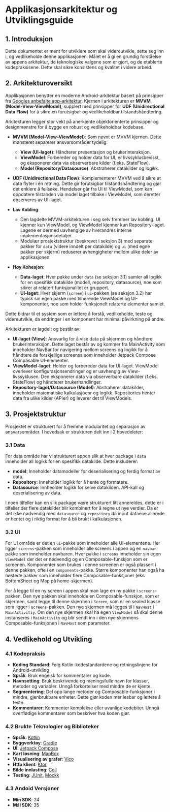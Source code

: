 # Applikasjonsarkitektur og Utviklingsguide

## 1. Introduksjon

Dette dokumentet er ment for utviklere som skal videreutvikle, sette seg inn i, og vedlikeholde denne applikasjonen. Målet er å gi en grundig forståelse av appens arkitektur, de teknologiske valgene som er gjort, og de etablerte kodepraksisene. Dette skal sikre konsistens og kvalitet i videre arbeid.

## 2. Arkitekturoversikt

Applikasjonen benytter en moderne Android-arkitektur basert på prinsipper fra [Googles anbefalte app-arkitektur](https://developer.android.com/topic/architecture). Kjernen i arkitekturen er **MVVM (Model-View-ViewModel)**, supplert med prinsipper for **UDF (Unidirectional Data Flow)** for å sikre en forutsigbar og vedlikeholdbar tilstandshåndtering.

Arkitekturen legger stor vekt på anerkjente objektorienterte prinsipper og designmønstre for å bygge en robust og vedlikeholdbar kodebase.

*   **MVVM (Model-View-ViewModel)**: Som nevnt er MVVM kjernen. Dette mønsteret separerer ansvarsområder tydelig:
    *   **View (UI-laget)**: Håndterer presentasjon og brukerinteraksjon.
    *   **ViewModel**: Forbereder og holder data for UI, er livssyklusbevisst, og eksponerer data via observerbare kilder (f.eks. StateFlow).
    *   **Model (Repository/Datasource)**: Abstraherer datakilder og logikk.
*   **UDF (Unidirectional Data Flow)**: Komplementerer MVVM ved å sikre at data flyter i én retning. Dette gir forutsigbar tilstandshåndtering og gjør det enklere å feilsøke. Hendelser går fra UI til ViewModel, som kan oppdatere tilstanden via model laget tilbake i ViewModel, som deretter observeres av UI-laget.

*   **Lav Kobling**:
    *   Den lagdelte MVVM-arkitekturen i seg selv fremmer lav kobling. UI kjenner kun ViewModel, og ViewModel kjenner kun Repository-laget. Lagene er dermed uavhengige av hverandres interne implementasjonsdetaljer.
    *   Modulær prosjektstruktur (beskrevet i seksjon 3) med separate pakker for `data` (videre inndelt per datakilde) og `ui` (med egne pakker per skjerm) reduserer avhengigheter mellom ulike deler av applikasjonen.

*   **Høy Kohesjon**:
    *   **Data-laget**: Hver pakke under `data` (se seksjon 3.1) samler all logikk for en spesifikk datakilde (modell, repository, datasource), noe som sikrer at relatert funksjonalitet er gruppert.
    *   **UI-laget**: Hver skjerm (`screen`) i `ui`-pakken (se seksjon 3.2) har typisk sin egen pakke med tilhørende ViewModel og UI-komponenter, noe som holder funksjonelt relaterte elementer samlet.

Dette bidrar til et system som er lettere å forstå, vedlikeholde, teste og videreutvikle, da endringer i en komponent har minimal påvirkning på andre.

Arkitekturen er lagdelt og består av:

*   **UI-laget (View)**: Ansvarlig for å vise data på skjermen og håndtere brukerinteraksjon. Dette laget består av og kommer fra MainActivity som inneholder NavBar for navigering mellom screens og logikk for å håndtere de forskjellige screensa som inneholder Jetpack Compose Compasable UI-elementer.
*   **ViewModel-laget**: Holder og forbereder data for UI-laget. ViewModel overlever konfigurasjonsendringer og er uavhengig av View-livssyklusen. Den eksponerer data via observerbare datakilder (f.eks. StateFlow) og håndterer brukerhandlinger.
*   **Repository-laget/Datasource (Model)**: Abstraherer datakilder, inneholder matematiske kalkulasjoenr og logikk. Repositories henter data fra ulike kilder (APIer) og leverer det til ViewModels.

## 3. Prosjektstruktur

Prosjektet er strukturert for å fremme modularitet og separasjon av ansvarsområder. I hovedsak er strukturen delt inn i 2 hovedeleter:

### 3.1 Data

For data område har vi strukturert appen slik at hver package i `data`  inneholder all logikk for en spesifikk datakilde. Dette inkluderer: 

*   **model**: Inneholder datamodeller for deserialisering og ferdig format av data.
*   **Repository**: Inneholder logikk for å hente og formatere. 
*   **Datasource**: Innheolder logikk for selve datakilden. API-kall og deserialisering av data.

I noen tilfeller kan en slik package være strukturert litt annereldes, dette er i tilfeller der flere datakilder blir kombinert for å regne ut nye verdier. Da er det ikke nødvendig med  `datasource` og `repository` da input dataene allerede er hentet og i riktig format for å bli brukt i kalkulasjonen.

### 3.2 UI 

For UI område er det en `ui`-pakke som inneholder alle UI-elementene. Her ligger `screens`-pakken som inneholder alle screens i appen og en `navbar` pakke som inneholder navbaren. Hver pakke i `screens` inneholder sin egen `ViewModel` der det er nødvendig og en Composable-funskjon som er screenen. Komponenter som brukes i denne screenen er også plassert i denne pakken, ofte i en `components`-pakke. Større komponenter han også ha nøstede pakker som inneholder flere Composable-funksjoner (eks. BottomSheet og Map på home-skjermen). 

For å legge til en ny screen i appen skal man lage en ny pakke i `screens`-pakken. Den nye pakken skal inneholde en Composable-funskjon, som er skjermen, samt legge til denne skjermen i `Screen`, som er en sealed klasse som ligger i `screens`-pakken. Den nye skjermen må legges til i `NavHost` i `MainActivitiy`. Om den nye skjermen skal ha egen `ViewModel` så skal denne instanseres i `MainActivity` og blir sendt inn i den nye skjermens Composable-funksjonen i `NavHost` som parameter.


## 4. Vedlikehold og Utvikling

### 4.1 Kodepraksis
*   **Koding Standard**: Følg Kotlin-kodestandardene og retningslinjene for Android-utvikling
*   **Språk**: Bruk engelsk for kommentarer og kode.
*   **Navnsetting**: Bruk beskrivende og meningsfulle navn for klasser, metoder og variabler. Unngå forkortelser med mindre de er kjente.
*   **Segmentering**: Del opp lange metoder og Composable-funksjoner i mindre, gjenbrukbare enheter. Dette gjør koden mer lesbar og lettere å teste.
*   **Kommentarer**: Kommenter komplekse eller uvanlige kodebiter. Unngå overflødige kommentarer som beskriver hva koden gjør.


### 4.2 Brukte Teknologier og Biblioteker
*   **Språk**: [Kotlin](https://kotlinlang.org/)
*   **Byggverktøy**: [Gradle](https://gradle.org/)
*   **UI**: [Jetpack Compose](https://developer.android.com/jetpack/compose)
*   **Kart løsning**: [MapBox](https://docs.mapbox.com/android/maps/guides/)
*   **Visualisering av grafer**: [Vico](https://github.com/patrykandpatrick/vico)
*   **Http klient**: [Ktor](https://ktor.io/)
*   **Bilde innlasting**: [Coil](https://coil-kt.github.io/coil/)
*   **Testing**: [JUnit](https://junit.org/junit5/), [Mockk](https://mockk.io/)

### 4.3 Andoid Versjoner
*   **Min SDK**: 24
*   **Mål SDK**: 35